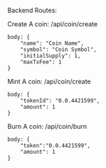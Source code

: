Backend Routes:

Create A coin: /api/coin/create

```
body: {
    "name": "Coin Name",
    "symbol": "Coin Symbol",
    "initialSupply": 1,
    "maxTxFee": 1
}
```

Mint A coin: /api/coin/create

```
body: {
    "tokenId": "0.0.4421599",
    "amount": 1
}
```

Burn A coin: /api/coin/burn

```
body: {
    "token":"0.0.4421599",
    "amount": 1
}
```
